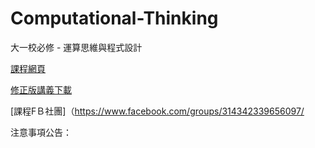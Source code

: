 # Computational-Thinking
大一校必修 - 運算思維與程式設計

[課程網頁](https://github.com/HungHuaTien/Computational-Thinking/blob/master/README.md)

[修正版講義下載](https://is.gd/jB0BQE)

[課程FＢ社團]（https://www.facebook.com/groups/314342339656097/


注意事項公告：



